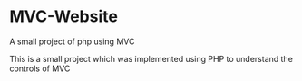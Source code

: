 # MVC-Website
A small project of php using MVC

This is a small project which was implemented using PHP to understand the controls of MVC
